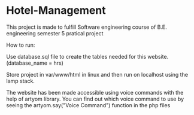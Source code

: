 # Hotel-Management
This project is made to fulfill Software engineering course of B.E. engineering semester 5 pratical project

How to run:

Use database.sql file to create the tables needed for this website. (database_name = hrs)

Store project in var/www/html in linux and then run on localhost using the lamp stack.


The website has been made accessible using voice commands with the help of artyom library. You can find out which voice command to use by seeing the artyom.say("Voice Command") function in the php files
